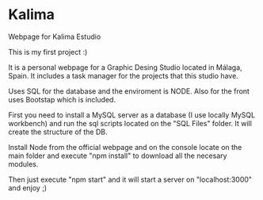 # Kalima
Webpage for Kalima Estudio

This is my first project :)

It is a personal webpage for a Graphic Desing Studio located in Málaga, Spain. It includes a task manager for the projects that this studio have.

Uses SQL for the database and the enviroment is NODE. Also for the front uses Bootstap which is included.

First you need to install a MySQL server as a database (I use locally MySQL workbench) and run the sql scripts located on the "SQL Files" folder. It will create the structure of the DB.

Install Node from the official webpage and on the console locate on the main folder and execute "npm install" to download all the necesary modules.

Then just execute "npm start" and it will start a server on "localhost:3000" and enjoy ;)

